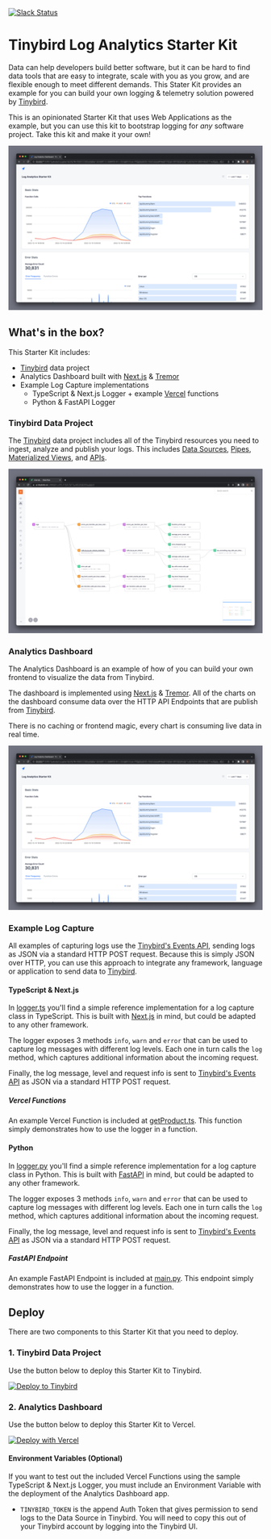 <p>
  <a href="https://www.tinybird.co/join-our-slack-community"><img alt="Slack Status" src="https://img.shields.io/badge/slack-chat-1FCC83?style=flat&logo=slack"></a>
</p>

# Tinybird Log Analytics Starter Kit

Data can help developers build better software, but it can be hard to find data tools that are easy to integrate, scale with you as you grow, and are flexible enough to meet different demands. This Stater Kit provides an example for you can build your own logging & telemetry solution powered by [Tinybird](https://www.tinybird.co/).

This is an opinionated Starter Kit that uses Web Applications as the example, but you can use this kit to bootstrap logging for *any* software project. Take this kit and make it your own!

![Tinybird Functions Analytics Dashboard](./assets/img/readme-dashboard.png)

## What's in the box?

This Starter Kit includes:
- [Tinybird](https://www.tinybird.co/) data project
- Analytics Dashboard built with [Next.js](https://nextjs.org/) & [Tremor](https://www.tremor.so/) 
- Example Log Capture implementations
  - TypeScript & Next.js Logger + example [Vercel](https://vercel.com/) functions
  - Python & FastAPI Logger

### Tinybird Data Project

The [Tinybird](https://www.tinybird.co/) data project includes all of the Tinybird resources you need to ingest, analyze and publish your logs. This includes [Data Sources](https://www.tinybird.co/docs/concepts/data-sources.html), [Pipes](https://www.tinybird.co/docs/concepts/pipes.html), [Materialized Views](https://www.tinybird.co/docs/guides/materialized-views.html), and [APIs](https://www.tinybird.co/docs/concepts/apis.html).

![Tinybird Functions Analytics DataFlow](./assets/img/readme-dataflow.png)

### Analytics Dashboard

The Analytics Dashboard is an example of how of you can build your own frontend to visualize the data from Tinybird.

The dashboard is implemented using [Next.js](https://nextjs.org/) & [Tremor](https://www.tremor.so/). All of the charts on the dashboard consume data over the HTTP API Endpoints that are publish from [Tinybird](https://www.tinybird.co/). 

There is no caching or frontend magic, every chart is consuming live data in real time.

![Tinybird Functions Analytics Dashboard](./assets/img/readme-dashboard.png)


### Example Log Capture

All examples of capturing logs use the [Tinybird's Events API](https://www.tinybird.co/docs/guides/high-frequency-ingestion.html), sending logs as JSON via a standard HTTP POST request. Because this is simply JSON over HTTP, you can use this approach to integrate any framework, language or application to send data to [Tinybird](https://www.tinybird.co/).

#### TypeScript & Next.js

In [logger.ts](./logger-examples/typescript-nextjs/logger.ts) you'll find a simple reference implementation for a log capture class in TypeScript. This is built with [Next.js](https://nextjs.org/) in mind, but could be adapted to any other framework.

The logger exposes 3 methods `info`, `warn` and `error` that can be used to capture log messages with different log levels. Each one in turn calls the `log` method, which captures additional information about the incoming request.

Finally, the log message, level and request info is sent to [Tinybird's Events API](https://www.tinybird.co/docs/guides/high-frequency-ingestion.html) as JSON via a standard HTTP POST request.

##### Vercel Functions

An example Vercel Function is included at [getProduct.ts](./logger-examples/typescript-nextjs/getProduct.ts). This function simply demonstrates how to use the logger in a function.

#### Python

In [logger.py](./logger-examples/python-fastapi/logger.py) you'll find a simple reference implementation for a log capture class in Python. This is built with [FastAPI](https://fastapi.tiangolo.com/) in mind, but could be adapted to any other framework.

The logger exposes 3 methods `info`, `warn` and `error` that can be used to capture log messages with different log levels. Each one in turn calls the `log` method, which captures additional information about the incoming request.

Finally, the log message, level and request info is sent to [Tinybird's Events API](https://www.tinybird.co/docs/guides/high-frequency-ingestion.html) as JSON via a standard HTTP POST request.

##### FastAPI Endpoint

An example FastAPI Endpoint is included at [main.py](./logger-examples/python-fastapi/main.py). This endpoint simply demonstrates how to use the logger in a function.

## Deploy

There are two components to this Starter Kit that you need to deploy.

### 1. Tinybird Data Project

Use the button below to deploy this Starter Kit to Tinybird.

[![Deploy to Tinybird](https://cdn.tinybird.co/button)](https://ui.tinybird.co/workspaces/new?name=log_analytics_starter_kit&starter_kit=log-analytics-starter-kit)


### 2. Analytics Dashboard

Use the button below to deploy this Starter Kit to Vercel.

[![Deploy with Vercel](https://vercel.com/button)](https://vercel.com/new/clone?repository-url=https%3A%2F%2Fgithub.com%2Ftinybirdco%2Flog-analytics-starter-kit&env=TINYBIRD_TOKEN&envDescription=These%20Env%20Vars%20link%20your%20frontend%20to%20the%20Tinybird%20backend.%20See%20the%20Starter%20Kit%20readme%20for%20more%20info.&envLink=https%3A%2F%2Fgithub.com%2Ftinybirdco%2Flog-analytics-starter-kit%23environment-variables&project-name=tinybird-log-analytics-starter-kit&repository-name=tinybird-log-analytics-starter-kit&demo-description=Custom%20analytics%20for%20your%20application%20logs%20using%20Tinybird&demo-url=http%3A%2F%2Flog-analytics.tinybird.co&demo-image=http%3A%2F%2Flog-analytics.tinybird.co%2Fbanner.png&root-directory=dashboard)

#### Environment Variables (Optional)

If you want to test out the included Vercel Functions using the sample TypeScript & Next.js Logger, you must include an Environment Variable with the deployment of the Analytics Dashboard app.

- `TINYBIRD_TOKEN` is the append Auth Token that gives permission to send logs to the Data Source in Tinybird. You will need to copy this out of your Tinybird account by logging into the Tinybird UI.

